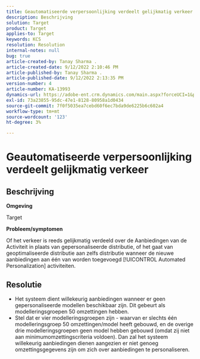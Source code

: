 ```yaml
---
title: Geautomatiseerde verpersoonlijking verdeelt gelijkmatig verkeer
description: Beschrijving
solution: Target
product: Target
applies-to: Target
keywords: KCS
resolution: Resolution
internal-notes: null
bug: true
article-created-by: Tanay Sharma .
article-created-date: 9/12/2022 2:10:46 PM
article-published-by: Tanay Sharma .
article-published-date: 9/12/2022 2:13:35 PM
version-number: 4
article-number: KA-13993
dynamics-url: https://adobe-ent.crm.dynamics.com/main.aspx?forceUCI=1&pagetype=entityrecord&etn=knowledgearticle&id=e6ab04b1-a432-ed11-9db1-002248086735
exl-id: 73a23855-95dc-47e1-8128-80958a1d0434
source-git-commit: 7f0f5035ea7cebd60f6ec7bda9de6225b6c602a4
workflow-type: tm+mt
source-wordcount: '123'
ht-degree: 3%

---
```


# Geautomatiseerde verpersoonlijking verdeelt gelijkmatig verkeer

## Beschrijving


<b>Omgeving</b>

Target



<b>Probleem/symptomen</b>

Of het verkeer is reeds gelijkmatig verdeeld over de Aanbiedingen van de Activiteit in plaats van gepersonaliseerde distributie, of het gaat van geoptimaliseerde distributie aan zelfs distributie wanneer de nieuwe aanbiedingen aan één van worden toegevoegd [!UICONTROL Automated Personalization] activiteiten.


## Resolutie


- Het systeem dient willekeurig aanbiedingen wanneer er geen gepersonaliseerde modellen beschikbaar zijn. Dit gebeurt als modelleringsgroepen 50 omzettingen hebben.
- Stel dat er vier modelleringsgroepen zijn - waarvan er slechts één modelleringsgroep 50 omzettingen/model heeft gebouwd, en de overige drie modelleringsgroepen geen model hebben gebouwd (omdat zij niet aan minimumomzettingscriteria voldoen). Dan zal het systeem willekeurig aanbiedingen dienen aangezien er niet genoeg omzettingsgegevens zijn om zich over aanbiedingen te personaliseren.

